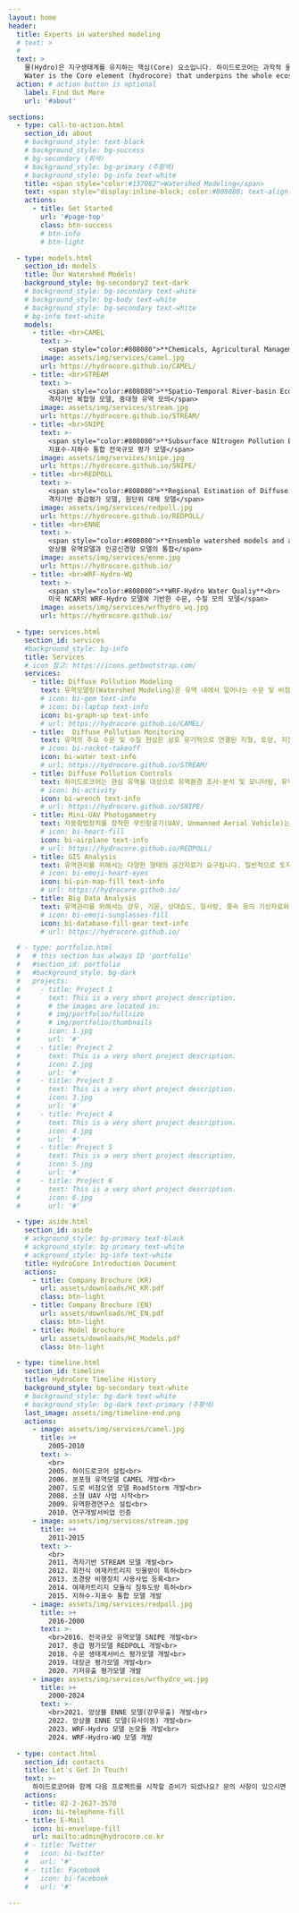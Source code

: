 ```yaml
---
layout: home
header:
  title: Experts in watershed modeling
  # text: >
  #   
  text: >
    물(Hydro)은 지구생태계를 유지하는 핵심(Core) 요소입니다. 하이드로코어는 과학적 물관리를 위해 다양한 시공간 규모에 적용 가능한 유역모델을 독자적으로 개발하고 이를 연구사업에 적용하고 있습니다.<br><br>
    Water is the Core element (hydrocore) that underpins the whole ecosystem of the Earth. HydroCore develops watershed models applicable at various spatial and temporal scales and applies them to research projects for scientific water management.
  action: # action button is optional
    label: Find Out More
    url: '#about'

sections:
  - type: call-to-action.html
    section_id: about
    # background_style: text-black
    # background_style: bg-success 
    # bg-secondary (회색)
    # background_style: bg-primary (주황색)
    # background_style: bg-info text-white
    title: <span style="color:#137982">Watershed Modeling</span>
    text: <span style="display:inline-block; color:#808080; text-align:left">물은 지구상의 모든 생물에게 없어서는 안될 필수 생존 요소입니다. 그러나 우리 주변에 있는 하천이나 호수의 물은 자연의 균형을 도외시한 인간 활동으로 인해 본래의 모습을 많이 잃어가고 있습니다. 더욱이 최근에는 무분별한 개발 및 기후변화에 따른 극한 기상조건의 증가로 인해 자연의 물 순환과정이 왜곡되고 있습니다. 이러한 물 순환과정의 왜곡으로 인해 홍수, 건천, 수질오염 및 수생태계 교란 등을 빈번하게 발생하고 있습니다.<br><br>유역모델은 유역 내에서 발생하는 물 순환과정과 이와 연관된 오염물질 거동 양상을 수학적으로 표현한 컴퓨터 모의 도구입니다. 유역모델은 유역관리를 위해 사용되는 과학적 도구로 유역모델을 이용하여 우리는 유역에서 일어나는 수문현상과 오염부하의 시공간적 분포 특성을 정밀하게 이해할 수 있습니다.</span><br><br><span style="display:inline-block; color:#137982; font-size:1.6m">HydroCore</span><br><br><span style="display:inline-block; color:#808080; text-align:left">하이드로코어는 지난 20여 년의 시간동안 독자적으로 국내 유역환경 특성을 반영한 다수의 유역모델을 개발하여 왔습니다. 하이드로코어의 유역모델 제품군은 다양한 시공간적 규모에 적용이 가능하도록 개발되어 있습니다. 이를 통해 저희는 연구지역의 환경특성과 연구목적에 적합한 최적의 유역모델을 제공합니다. 이를 통해 환경 변화에 따른 미래의 수문, 수질 변동성을 예측하고 유역 특성에 따른 최적의 관리 방안을 과학적으로 제시하고 있습니다.<br><br>하이드로코어에서 개발한 유역모델은 평가의 일관성을 유지하기 위해 공간적으로 균일한 정방형의 격자로 유역을 구분하고 상세한 분석이 용이하도록 수문과정과 오염물질 거동을 물리식에 기반하여 모의합니다. 저희가 개발한 유역모델의 주요 특징을 살펴보면 다음과 같습니다.<br><br><span style="list-style:circle outside">/*정방형 격자로 유역을 분할합니다.<br> 격자는 수직방향으로 토양층과 대수층으로 구성됩니다.*/</span> 탄소를 명시적으로 모의합니다.+ 탄소, 질소, 인은 입자크기에 따라 용존성, 입자성으로 구분하고 분해속도에 따라 생분해성, 난분해성으로 구분합니다.+ 유사는 입도크기에 따라 clay, silt, fine sand, coarse sand 등으로 구분하여 모의합니다.+ 논둑과 물꼬에 의한 유출 제어를 모의합니다.+ 벼의 생육 시기에 따른 관개를 모의합니다.+ 도시지역 불투수지표면에서의 강우유출과 오염물질 축적을 모의합니다.+ 도시지역의 분류식, 합류식 관망시스템과 차집, 월류를 모의합니다.</span>
    actions:
      - title: Get Started
        url: '#page-top'
        class: btn-success 
        # btn-info
        # btn-light

  - type: models.html
    section_id: models
    title: Our Watershed Models!
    background_style: bg-secondary2 text-dark
    # background_style: bg-secondary text-white
    # background_style: bg-body text-white
    # background_style: bg-secondary text-white
    # bg-info text-white
    models:
      - title: <br>CAMEL
        text: >-
          <span style="color:#808080">**Chemicals, Agricultural Management and Erosion Losses**<br>분포형 모델, 소유역 상세 모의</span>
        image: assets/img/services/camel.jpg
        url: https://hydrocore.github.io/CAMEL/
      - title: <br>STREAM
        text: >- 
          <span style="color:#808080">**Spatio-Temporal River-basin Eco-hydrology Analysis Model**<br>
          격자기반 복합형 모델, 중대형 유역 모의</span>
        image: assets/img/services/stream.jpg
        url: https://hydrocore.github.io/STREAM/
      - title: <br>SNIPE
        text: >- 
          <span style="color:#808080">**Subsurface NItrogen Pollution Evaluation**<br>
          지표수-지하수 통합 전국규모 평가 모델</span>
        image: assets/img/services/snipe.jpg
        url: https://hydrocore.github.io/SNIPE/
      - title: <br>REDPOLL
        text: >- 
          <span style="color:#808080">**Regional Estimation of Diffuse POLlution Loads**<br>
          격자기반 중급평가 모델, 원단위 대체 모델</span>
        image: assets/img/services/redpoll.jpg
        url: https://hydrocore.github.io/REDPOLL/
      - title: <br>ENNE
        text: >- 
          <span style="color:#808080">**Ensemble watershed models and artificial Neural Network for Environment estimation**<br>
          앙상블 유역모델과 인공신경망 모델의 통합</span>
        image: assets/img/services/enne.jpg
        url: https://hydrocore.github.io/
      - title: <br>WRF-Hydro-WQ
        text: >- 
          <span style="color:#808080">**WRF-Hydro Water Qualiy**<br>
          미국 NCAR의 WRF-Hydro 모델에 기반한 수문, 수질 모의 모델</span>
        image: assets/img/services/wrfhydro_wq.jpg
        url: https://hydrocore.github.io/

  - type: services.html
    section_id: services
    #background_style: bg-info
    title: Services
    # icon 참고: https://icons.getbootstrap.com/
    services:
      - title: Diffuse Pollution Modeling
        text: 유역모델링(Watershed Modeling)은 유역 내에서 일어나는 수문 및 비점오염 현상을 과정별로 이해하고, 그 시공간적 분포를 파악하며, 기후나 토지이용 등 환경변화의 결과를 예측하기 위한 매우 유력한 수단입니다. 하이드로코어는 국내외에서 널리 이용되고 있는 SWAT, HSPF, SWMM 등의 유역모델은 물론, 우리나라의 환경특성에 적합한 CAMEL, STREAM 등 분포형 유역모델을 독자적으로 개발하고 적용하는 국내 최고의 유역모델링 기술을 보유하고 있습니다.
        # icon: bi-gem text-info
        # icon: bi-laptop text-info
        icon: bi-graph-up text-info
        # url: https://hydrocore.github.io/CAMEL/
      - title:  Diffuse Pollution Monitoring
        text: 유역의 주요 수문 및 수질 현상은 상호 유기적으로 연결된 지형, 토양, 지질, 식생, 토지이용 등 환경요소와 기상 현상에 의해 결정됩니다. 따라서, 유역에서의 비점오염 현상을 이해하고 문제점을 파악하기 위해서는 유역환경에 대한 조사분석이 반드시 필요합니다. 하이드로코어는 각종 환경요소에 대한 다양한 현장조사 경험을 바탕으로 최고 수준의 맞춤형 모니터링 서비스를 제공합니다.
        # icon: bi-rocket-takeoff
        icon: bi-water text-info
        # url: https://hydrocore.github.io/STREAM/
      - title: Diffuse Pollution Controls 
        text: 하이드로코어는 관심 유역을 대상으로 유역환경 조사·분석 및 모니터링, 유역/하천 모델링 기법을 바탕으로 하여 구조적·비구조적 비점오염 저감방안의 설치 및 운영에 대한 타당성을 조사·분석하고, 기본계획을 수립하는 서비스를 제공합니다
        # icon: bi-activity
        icon: bi-wrench text-info
        # url: https://hydrocore.github.io/SNIPE/
      - title: Mini-UAV Photogammetry
        text: 자동항법장치를 장착한 무인항공기(UAV, Unmanned Aerial Vehicle)는 근래에 들어 급속하게 발전하고 있는 기술분야로서, 이를 이용한 항공사진촬영과 영상분석을 통해 고해상도 토지피복도와 수치고도자료(DEM)를 용이하게 획득할 수 있습니다. 하이드로코어는 자동항법장치를 장착한 소형 무인항공기를 이용하여 유역과 하천에 대한 공간정보를 신속하게 획득하고 분석하며, 영상 데이타베이스를 구축하는 최첨단 서비스를 제공합니다.
        # icon: bi-heart-fill
        icon: bi-airplane text-info
        # url: https://hydrocore.github.io/REDPOLL/
      - title: GIS Analysis
        text: 유역관리를 위해서는 다양한 형태의 공간자료가 요구됩니다. 일반적으로 토지이용, 토양, 지형(고도, 경사 등), 하천, 식생, 지질 등의 자료가 필요합니다. 하이드로코어는 지리정보시스템(GIS)를 이용하여 이러한 공간자료의 생성, 분석 등의 서비스를 제공합니다. 
        # icon: bi-emoji-heart-eyes
        icon: bi-pin-map-fill text-info
        # url: https://hydrocore.github.io/
      - title: Big Data Analysis
        text: 유역관리를 위해서는 강우, 기온, 상대습도, 일사량, 풍속 등의 기상자료와 하천 수질 및 유량 관측자료가 필요합니다. 이러한 자료는 일반적으로 다년에 걸쳐 수집되어 데이터 양이 매우 많아 분석을 통한 현상 이해와 경향을 알아내기에 어려움이 있습니다. 하이드로코어는 빅데이터 분석과 딥러닝 기술을 이용하여 대용량 환경자료 해석과 분석 서비스를 제공합니다.
        # icon: bi-emoji-sunglasses-fill
        icon: bi-database-fill-gear text-info
        # url: https://hydrocore.github.io/

  # - type: portfolio.html
  #   # this section has always ID 'portfolio'
  #   #section_id: portfolio
  #   #background_style: bg-dark
  #   projects:
  #     - title: Project 1
  #       text: This is a very short project description.
  #       # the images are located in:
  #       # img/portfolio/fullsize
  #       # img/portfolio/thumbnails
  #       icon: 1.jpg
  #       url: '#'
  #     - title: Project 2
  #       text: This is a very short project description.
  #       icon: 2.jpg
  #       url: '#'
  #     - title: Project 3
  #       text: This is a very short project description.
  #       icon: 3.jpg
  #       url: '#'
  #     - title: Project 4
  #       text: This is a very short project description.
  #       icon: 4.jpg
  #       url: '#'
  #     - title: Project 5
  #       text: This is a very short project description.
  #       icon: 5.jpg
  #       url: '#'
  #     - title: Project 6
  #       text: This is a very short project description.
  #       icon: 6.jpg
  #       url: '#'

  - type: aside.html
    section_id: aside
    # ackground_style: bg-primary text-black 
    # ackground_style: bg-primary text-white
    # ackground_style: bg-info text-white
    title: HydroCore Introduction Document
    actions:
      - title: Company Brochure (KR)
        url: assets/downloads/HC_KR.pdf
        class: btn-light
      - title: Company Brochure (EN)
        url: assets/downloads/HC_EN.pdf
        class: btn-light
      - title: Model Brochure
        url: assets/downloads/HC_Models.pdf
        class: btn-light

  - type: timeline.html
    section_id: timeline
    title: HydroCore Timeline History
    background_style: bg-secondary text-white
    # background_style: bg-dark text-white
    # background_style: bg-dark text-primary (주황색)
    last_image: assets/img/timeline-end.png
    actions:
      - image: assets/img/services/camel.jpg
        title: >+
          2005-2010
        text: >-
          <br>
          2005. 하이드로코어 설립<br>
          2006. 분포형 유역모델 CAMEL 개발<br> 
          2007. 도로 비점오염 모델 RoadStorm 개발<br>
          2008. 소형 UAV 사업 시작<br>
          2009. 유역환경연구소 설립<br>
          2010. 연구개발서비업 인증
      - image: assets/img/services/stream.jpg
        title: >+
          2011-2015
        text: >-
          <br>
          2011. 격자기반 STREAM 모델 개발<br>
          2012. 회전식 여재카트리지 빗물받이 특허<br>
          2013. 초경량 비행장치 사용사업 등록<br>
          2014. 여재카트리지 모듈식 침투도랑 특허<br>
          2015. 지하수-지표수 통합 모델 개발
      - image: assets/img/services/redpoll.jpg
        title: >+
          2016-2000
        text: >-
          <br>2016. 전국규모 유역모델 SNIPE 개발<br>  
          2017. 중급 평가모델 REDPOLL 개발<br>       
          2018. 수문 생태계서비스 평가모델 개발<br>
          2019. 대장균 평가모델 개발<br>
          2020. 기저유출 평가모델 개발
      - image: assets/img/services/wrfhydro_wq.jpg        
        title: >+
          2000-2024
        text: >-
          <br>2021. 앙상블 ENNE 모델(강우유출) 개발<br>      
          2022. 앙상블 ENNE 모델(유사이동) 개발<br>    
          2023. WRF-Hydro 모델 논모듈 개발<br>
          2024. WRF-Hydro-WQ 모델 개발  

  - type: contact.html
    section_id: contacts
    title: Let's Get In Touch!
    text: >-
      하이드로코어와 함께 다음 프로젝트를 시작할 준비가 되셨나요? 문의 사항이 있으시면 아래 전화나 이메일로 연락주시기 바랍니다. 가능한 한 빨리 답변드리겠습니다!
    actions:
    - title: 82-2-2627-3570
      icon: bi-telephone-fill
    - title: E-Mail
      icon: bi-envelope-fill
      url: mailto:admin@hydrocore.co.kr
    # - title: Twitter
    #   icon: bi-twitter
    #   url: '#'
    # - title: Facebook
    #   icon: bi-facebook
    #   url: '#'

---
```

